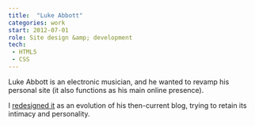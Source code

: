 ```yaml
---
title:  "Luke Abbott"
categories: work
start: 2012-07-01
role: Site design &amp; development
tech:
 - HTML5
 - CSS
---
```

Luke Abbott is an electronic musician, and he wanted to revamp his personal site (it also functions as his main online presence).

I <a href="http://snd.rs/examples/lukeabbottmusic.co.uk">redesigned it</a> as an evolution of his then-current blog, trying to retain its intimacy and personality.